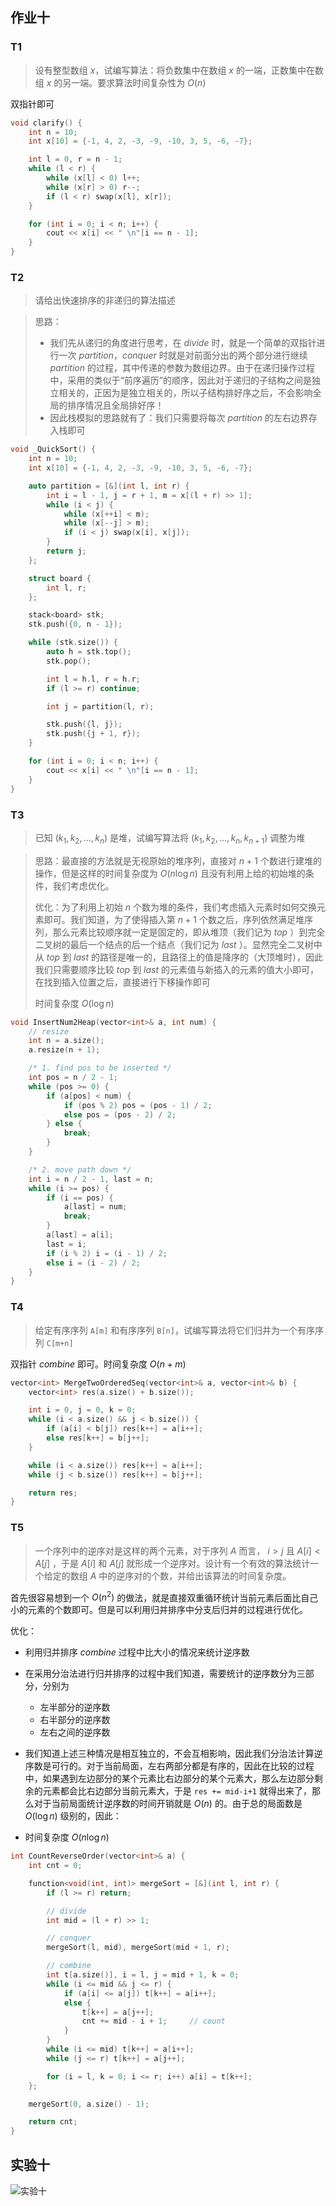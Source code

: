 ## 作业十

### T1

> 设有整型数组 $x$，试编写算法：将负数集中在数组 $x$ 的一端，正数集中在数组 $x$ 的另一端。要求算法时间复杂性为 $O(n)$

双指针即可

```c++
void clarify() {
    int n = 10;
    int x[10] = {-1, 4, 2, -3, -9, -10, 3, 5, -6, -7};

    int l = 0, r = n - 1;
    while (l < r) {
        while (x[l] < 0) l++;
        while (x[r] > 0) r--;
        if (l < r) swap(x[l], x[r]);
    }

    for (int i = 0; i < n; i++) {
        cout << x[i] << " \n"[i == n - 1];
    }
}
```

### T2

> 请给出快速排序的非递归的算法描述

> 思路：
>
> - 我们先从递归的角度进行思考，在 $divide$ 时，就是一个简单的双指针进行一次 $partition$，$conquer$ 时就是对前面分出的两个部分进行继续 $partition$ 的过程，其中传递的参数为数组边界。由于在递归操作过程中，采用的类似于“前序遍历”的顺序，因此对于递归的子结构之间是独立相关的，正因为是独立相关的，所以子结构排好序之后，不会影响全局的排序情况且全局排好序！
> - 因此栈模拟的思路就有了：我们只需要将每次 $partition$ 的左右边界存入栈即可

```c++
void _QuickSort() {
    int n = 10;
    int x[10] = {-1, 4, 2, -3, -9, -10, 3, 5, -6, -7};

    auto partition = [&](int l, int r) {
        int i = l - 1, j = r + 1, m = x[(l + r) >> 1];
        while (i < j) {
            while (x[++i] < m);
            while (x[--j] > m);
            if (i < j) swap(x[i], x[j]);
        }
        return j;
    };

    struct board {
        int l, r;
    };

    stack<board> stk;
    stk.push({0, n - 1});

    while (stk.size()) {
        auto h = stk.top();
        stk.pop();

        int l = h.l, r = h.r;
        if (l >= r) continue;

        int j = partition(l, r);

        stk.push({l, j});
        stk.push({j + 1, r});
    }

    for (int i = 0; i < n; i++) {
        cout << x[i] << " \n"[i == n - 1];
    }
}
```

### T3

> 已知 $(k_1,k_2,…,k_n)$ 是堆，试编写算法将 $(k_1, k_2,…,k_n,k_{n+1})$ 调整为堆

> 思路：最直接的方法就是无视原始的堆序列，直接对 $n+1$ 个数进行建堆的操作，但是这样的时间复杂度为 $O(n \log n)$ 且没有利用上给的初始堆的条件，我们考虑优化。
>
> 优化：为了利用上初始 $n$ 个数为堆的条件，我们考虑插入元素时如何交换元素即可。我们知道，为了使得插入第 $n+1$ 个数之后，序列依然满足堆序列，那么元素比较顺序就一定是固定的，即从堆顶（我们记为 $top$ ）到完全二叉树的最后一个结点的后一个结点（我们记为 $last$ ）。显然完全二叉树中从 $top$ 到 $last$ 的路径是唯一的，且路径上的值是降序的（大顶堆时），因此我们只需要顺序比较 $top$ 到 $last$ 的元素值与新插入的元素的值大小即可，在找到插入位置之后，直接进行下移操作即可
>
> 时间复杂度 $O(\log n)$

```c++
void InsertNum2Heap(vector<int>& a, int num) {
    // resize
    int n = a.size();
    a.resize(n + 1);

    /* 1. find pos to be inserted */
    int pos = n / 2 - 1;
    while (pos >= 0) {
        if (a[pos] < num) {
            if (pos % 2) pos = (pos - 1) / 2;
            else pos = (pos - 2) / 2;
        } else {
            break;
        }
    }

    /* 2. move path down */
    int i = n / 2 - 1, last = n;
    while (i >= pos) {
        if (i == pos) {
            a[last] = num;
            break;
        }
        a[last] = a[i];
        last = i;
        if (i % 2) i = (i - 1) / 2;
        else i = (i - 2) / 2;
    }
}
```

### T4

> 给定有序序列 `A[m]` 和有序序列 `B[n]`，试编写算法将它们归并为一个有序序列 `C[m+n]`

双指针 $combine$ 即可。时间复杂度 $O(n+m)$

```c++
vector<int> MergeTwoOrderedSeq(vector<int>& a, vector<int>& b) {
    vector<int> res(a.size() + b.size());

    int i = 0, j = 0, k = 0;
    while (i < a.size() && j < b.size()) {
        if (a[i] < b[j]) res[k++] = a[i++];
    	else res[k++] = b[j++];
    }

    while (i < a.size()) res[k++] = a[i++];
    while (j < b.size()) res[k++] = b[j++];

    return res;
}
```

### T5

> 一个序列中的逆序对是这样的两个元素，对于序列 $A$ 而言， $i>j$ 且 $A[i]<A[j]$ ，于是 $A[i]$ 和 $A[j]$ 就形成一个逆序对。设计有一个有效的算法统计一个给定的数组 $A$ 中的逆序对的个数，并给出该算法的时间复杂度。

首先很容易想到一个 $O(n^2)$ 的做法，就是直接双重循环统计当前元素后面比自己小的元素的个数即可。但是可以利用归并排序中分支后归并的过程进行优化。

优化：

- 利用归并排序 $combine$ 过程中比大小的情况来统计逆序数
- 在采用分治法进行归并排序的过程中我们知道，需要统计的逆序数分为三部分，分别为
    - 左半部分的逆序数
    - 右半部分的逆序数
    - 左右之间的逆序数
- 我们知道上述三种情况是相互独立的，不会互相影响，因此我们分治法计算逆序数是可行的。对于当前局面，左右两部分都是有序的，因此在比较的过程中，如果遇到左边部分的某个元素比右边部分的某个元素大，那么左边部分剩余的元素都会比右边部分当前元素大，于是 `res += mid-i+1` 就得出来了，那么对于当前局面统计逆序数的时间开销就是 $O(n)$ 的。由于总的局面数是 $O(\log n)$ 级别的，因此：

- 时间复杂度 $O(n \log n)$

```c++
int CountReverseOrder(vector<int>& a) {
    int cnt = 0;

    function<void(int, int)> mergeSort = [&](int l, int r) {
        if (l >= r) return;

        // divide
        int mid = (l + r) >> 1;

        // conquer
        mergeSort(l, mid), mergeSort(mid + 1, r);

        // combine
        int t[a.size()], i = l, j = mid + 1, k = 0;
        while (i <= mid && j <= r) {
            if (a[i] <= a[j]) t[k++] = a[i++];
            else {
                t[k++] = a[j++];
                cnt += mid - i + 1;     // count
            }
        }
        while (i <= mid) t[k++] = a[i++];
        while (j <= r) t[k++] = a[j++];

        for (i = l, k = 0; i <= r; i++) a[i] = t[k++];
    };

    mergeSort(0, a.size() - 1);

    return cnt;
}
```

## 实验十

![实验十](https://dwj-oss.oss-cn-nanjing.aliyuncs.com/images/202408131636029.png)